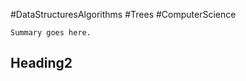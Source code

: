 #DataStructuresAlgorithms #Trees #ComputerScience

```ad-summary
Summary goes here.

```


## Heading2 